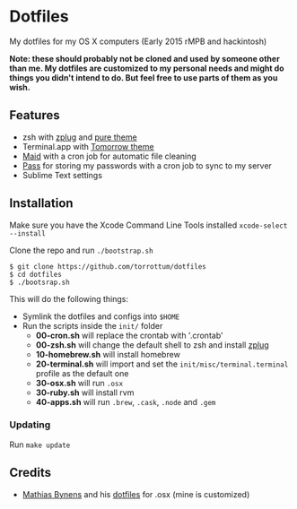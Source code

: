 # Dotfiles
My dotfiles for my OS X computers (Early 2015 rMPB and hackintosh)

**Note: these should probably not be cloned and used by someone other than me. My dotfiles are customized to my personal needs and might do things you didn't intend to do. But feel free to use parts of them as you wish.**

## Features
* zsh with [zplug](https://github.com/b4b4r07/zplug) and [pure theme](https://github.com/sindresorhus/pure/)
* Terminal.app with [Tomorrow theme](https://github.com/chriskempson/tomorrow-theme)
* [Maid](https://github.com/benjaminoakes/maid) with a cron job for automatic file cleaning
* [Pass](http://www.passwordstore.org/) for storing my passwords with a cron job to sync to my server
* Sublime Text settings

## Installation
Make sure you have the Xcode Command Line Tools installed `xcode-select --install`

Clone the repo and run `./bootstrap.sh`
```
$ git clone https://github.com/torrottum/dotfiles
$ cd dotfiles
$ ./bootsrap.sh
```

This will do the following things:
* Symlink the dotfiles and configs into `$HOME`
* Run the scripts inside the `init/` folder
	* **00-cron.sh** will replace the crontab with '.crontab'
	* **00-zsh.sh** will change the default shell to zsh and install [zplug](https://github.com/b4b4r07/zplug)
	* **10-homebrew.sh** will install homebrew
	* **20-terminal.sh** will import and set the `init/misc/terminal.terminal` profile as the default one
	* **30-osx.sh** will run `.osx`
	* **30-ruby.sh** will install rvm
	* **40-apps.sh** will run `.brew`, `.cask`, `.node` and `.gem`

### Updating
Run ```make update```

## Credits
* [Mathias Bynens](https://github.com/mathiasbynens) and his [dotfiles](https://github.com/mathiasbynens/dotfiles) for .osx (mine is customized)
